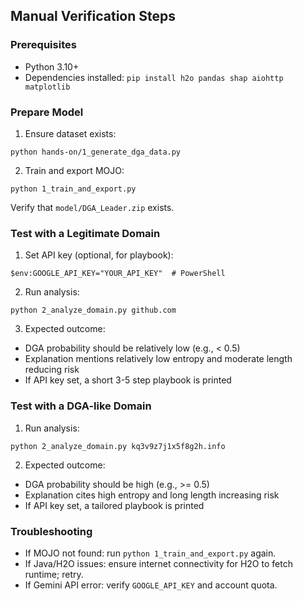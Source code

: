## Manual Verification Steps

### Prerequisites
- Python 3.10+
- Dependencies installed: `pip install h2o pandas shap aiohttp matplotlib`

### Prepare Model
1) Ensure dataset exists:
```
python hands-on/1_generate_dga_data.py
```
2) Train and export MOJO:
```
python 1_train_and_export.py
```
Verify that `model/DGA_Leader.zip` exists.

### Test with a Legitimate Domain
1) Set API key (optional, for playbook):
```
$env:GOOGLE_API_KEY="YOUR_API_KEY"  # PowerShell
```
2) Run analysis:
```
python 2_analyze_domain.py github.com
```
3) Expected outcome:
- DGA probability should be relatively low (e.g., < 0.5)
- Explanation mentions relatively low entropy and moderate length reducing risk
- If API key set, a short 3-5 step playbook is printed

### Test with a DGA-like Domain
1) Run analysis:
```
python 2_analyze_domain.py kq3v9z7j1x5f8g2h.info
```
2) Expected outcome:
- DGA probability should be high (e.g., >= 0.5)
- Explanation cites high entropy and long length increasing risk
- If API key set, a tailored playbook is printed

### Troubleshooting
- If MOJO not found: run `python 1_train_and_export.py` again.
- If Java/H2O issues: ensure internet connectivity for H2O to fetch runtime; retry.
- If Gemini API error: verify `GOOGLE_API_KEY` and account quota.


